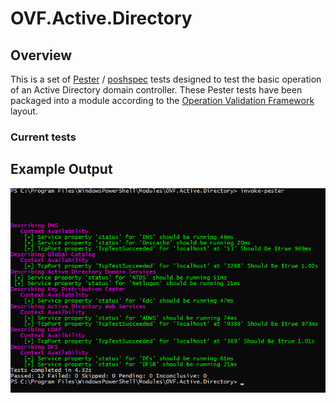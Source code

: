 
# OVF.Active.Directory

## Overview
This is a set of [Pester](https://github.com/pester/Pester) / [poshspec](https://github.com/Ticketmaster/poshspec) tests designed to test the
basic operation of an Active Directory domain controller. These Pester tests have been packaged into a module according to the
[Operation Validation Framework](https://github.com/PowerShell/Operation-Validation-Framework) layout.

### Current tests


## Example Output

![Example Pester output](/Media/example.png)